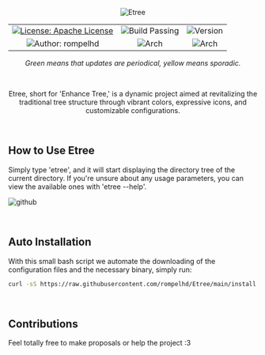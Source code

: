 <p align="center">
    <img src= "https://github.com/rompelhd/Etree/assets/75935831/0742ec25-6b18-4494-b6be-943f6f981aa6" alt="Etree"
</p>

<table align="center">
  <tr>
    <td align="center">
      <a href="https://apache.org/licenses/LICENSE-2.0.txt"><img src="https://img.shields.io/badge/License-Apache%20License%20-green.svg" alt="License: Apache License"></a>
    </td>
    <td align="center">
      <img src="https://img.shields.io/badge/Build-Passing-green" alt="Build Passing">
    </td>
    <td align="center">
      <img src="https://img.shields.io/badge/Version-v0.4.3-blue" alt="Version">
    </td>
  </tr>
  <tr>
    <td align="center">
      <img src="https://img.shields.io/badge/Author-rompelhd-red" alt="Author: rompelhd">
    </td>
    <td align="center">
      <img src="https://img.shields.io/badge/Arch-arm64%20%7C%20x86--64%20%7C%20termux64-green?style=flat&labelColor=gray" alt="Arch">
    </td>
    <td align="center">
      <img src="https://img.shields.io/badge/Arch-armhf%20%7C%20i386%20%7C%20termuxhf-yellow?style=flat&labelColor=gray" alt="Arch">
    </td>
  </tr>
</table>

<p align="center">
    <i>Green means that updates are periodical, yellow means sporadic.</i>
</p>

<br/>

<p align="center">
    Etree, short for 'Enhance Tree,' is a dynamic project aimed at revitalizing the traditional tree structure through vibrant colors, expressive icons, and customizable configurations.
</p>

<br/>

## How to Use Etree

Simply type 'etree', and it will start displaying the directory tree of the current directory. If you're unsure about any usage parameters, you can view the available ones with 'etree --help'.

![github](https://github.com/rompelhd/Etree/assets/75935831/dfb30104-b0eb-418a-88fe-a9519281534d)

<br/>

## Auto Installation

With this small bash script we automate the downloading of the configuration files and the necessary binary, simply run:

```bash
curl -sS https://raw.githubusercontent.com/rompelhd/Etree/main/install.sh | bash
```

<br/>

## Contributions

Feel totally free to make proposals or help the project :3
